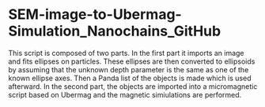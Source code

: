 # SEM-image-to-Ubermag-Simulation_Nanochains_GitHub
This script is composed of two parts. In the first part it imports an image and fits ellipses on particles. These ellipses are then converted to ellipsoids by assuming that the unknown depth parameter is the same as one of the known ellipse axes. Then a Panda list of the objects is made which is used afterward. In the second part, the objects are imported into a micromagnetic script based on Ubermag and the magnetic simiulations are performed. 
